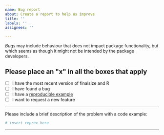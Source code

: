 ```yaml
---
name: Bug report
about: Create a report to help us improve
title: ''
labels: ''
assignees: ''

---
```


*Bugs* may include behaviour that does not impact package functionality, but which seems as though it might not be intended by the package developers.
  
Please place an "x" in all the boxes that apply
---------------------------------------------
  
- [ ] I have the most recent version of finalsize and R
- [ ] I have found a bug
- [ ] I have a [reproducible example](http://reprex.tidyverse.org/articles/reprex-dos-and-donts.html)
- [ ] I want to request a new feature

--------
  
Please include a brief description of the problem with a code example:
  
```r
# insert reprex here
```

---------
